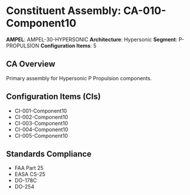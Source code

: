# Constituent Assembly: CA-010-Component10

**AMPEL**: AMPEL-30-HYPERSONIC
**Architecture**: Hypersonic
**Segment**: P-PROPULSION
**Configuration Items**: 5

## CA Overview
Primary assembly for Hypersonic P Propulsion components.

## Configuration Items (CIs)
- CI-001-Component10
- CI-002-Component10
- CI-003-Component10
- CI-004-Component10
- CI-005-Component10

## Standards Compliance
- FAA Part 25
- EASA CS-25
- DO-178C
- DO-254
